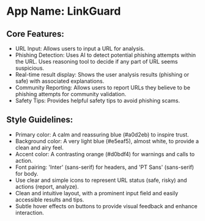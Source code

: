 # **App Name**: LinkGuard

## Core Features:

- URL Input: Allows users to input a URL for analysis.
- Phishing Detection: Uses AI to detect potential phishing attempts within the URL. Uses reasoning tool to decide if any part of URL seems suspicious.
- Real-time result display: Shows the user analysis results (phishing or safe) with associated explanations.
- Community Reporting: Allows users to report URLs they believe to be phishing attempts for community validation.
- Safety Tips: Provides helpful safety tips to avoid phishing scams.

## Style Guidelines:

- Primary color: A calm and reassuring blue (#a0d2eb) to inspire trust.
- Background color: A very light blue (#e5eaf5), almost white, to provide a clean and airy feel.
- Accent color: A contrasting orange (#d0bdf4) for warnings and calls to action.
- Font pairing: 'Inter' (sans-serif) for headers, and 'PT Sans' (sans-serif) for body.
- Use clear and simple icons to represent URL status (safe, risky) and actions (report, analyze).
- Clean and intuitive layout, with a prominent input field and easily accessible results and tips.
- Subtle hover effects on buttons to provide visual feedback and enhance interaction.